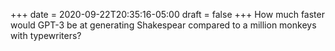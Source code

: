 +++
date = 2020-09-22T20:35:16-05:00
draft = false
+++
How much faster would GPT-3 be at generating Shakespear compared to a million monkeys with typewriters?